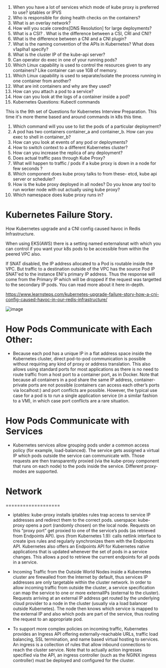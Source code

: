 1. When you have a lot of services which mode of kube proxy is preferred to use? iptables or IPVS
2. Who is responsible for doing health checks on the containers?
3. What is an overlay network?
4. How will you scale coredns[DNS Resolution] for large deployments?
5. What is a CSI?
. What is the difference between a CSI, CRI and CNI?
2. What is the difference between a CNI and a CNI plugin?
3. What is the naming convention of the APIs in Kubernetes? What does v1aplha1 specify?
4. What is the cluster IP of the kube-api server?
5. Can operator do exec in one of your running pods?
6.  Which Linux capability is used to control the resources given to any containers? Like container can use 1GB of memory.
2. Which Linux capability is used to separate/isolate the process running in one container from another?
3. What are init containers and why are they used?
4. How can you attach a pod to a service?
5. How can you look at the logs of a container inside a pod?
6. Kubernetes Questions: Kubectl commands

This is the 9th set of Questions for Kubernetes Interview Preparation. This time it's more theme based and around commands in k8s this time.

1. Which command will you use to list the pods of a particular deployment?
2. A pod has two containers container_a and container_b. How can you exec to shell in container_b?
3. How can you look at events of any pod or deployments?
4. How to switch context to a different Kubernetes cluster?
5. How can you increase the replica of any deployment?
6. Does actual traffic pass through Kube Proxy?
2. What will happen to traffic / pods if a kube proxy is down in a node for few seconds ?
3. Which component does kube proxy talks to from these- etcd, kube api server or scheduler?
4. How is the kube proxy deployed in all nodes? Do you know any tool to run worker node with out actually using kube proxy?
5. Which namespace does kube proxy runs in?



# Kubernetes Failure Story.

How Kubernetes upgrade and a CNI config caused havoc in Redis Infrastructure.

When using EKS(AWS) there is a setting named externalsnat with which you can control if you want your k8s pods to be accessible from within the peered VPC also.

If SNAT disabled, the IP address allocated to a Pod is routable inside the VPC. But traffic to a destination outside of the VPC has the source Pod IP SNAT'ed to the instance ENI's primary IP address. Thus the response will come from the Primary IP which will be dropped if the request was targetted to the secondary IP pods. You can read more about it here in-depth.

https://www.learnsteps.com/kubernetes-upgrade-failure-story-how-a-cni-config-caused-havoc-in-our-redis-infrastructure/ 

![image](https://github.com/himanshugiripunje/Theory-notes/assets/99471014/e67a6d5c-4045-433f-8912-762606b48c35)


# How Pods Communicate with Each Other:

- Because each pod has a unique IP in a flat address space inside the Kubernetes cluster, direct pod-to-pod communication is possible without requiring any kind of proxy or address translation. This also allows using standard ports for most applications as there is no need to route traffic from a host port to a container port, as in Docker. Note that because all containers in a pod share the same IP address, container-private ports are not possible (containers can access each other’s ports via localhost:<port>) and port conflicts are possible. However, the typical use case for a pod is to run a single application service (in a similar fashion to a VM), in which case port conflicts are a rare situation.

# How Pods Communicate with Services
- Kubernetes services allow grouping pods under a common access policy (for example, load-balanced). The service gets assigned a virtual IP which pods outside the service can communicate with. Those requests are then transparently proxied (via the kube-proxy component that runs on each node) to the pods inside the service. Different proxy-modes are supported.

# Network
===================
- iptables: kube-proxy installs iptables rules trap access to service IP addresses and redirect them to the correct pods.
userspace: kube-proxy opens a port (randomly chosen) on the local node. Requests on this “proxy port” get proxied to one of the service’s pods (as retrieved from Endpoints API).
ipvs (from Kubernetes 1.9): calls netlink interface to create ipvs rules and regularly synchronizes them with the Endpoints API.
Kubernetes also offers an Endpoints API for Kubernetes native applications that is updated whenever the set of pods in a service changes. This allows a pod to retrieve the current endpoints for all pods in a service.

- Incoming Traffic from the Outside World
Nodes inside a Kubernetes cluster are firewalled from the Internet by default, thus services IP addresses are only targetable within the cluster network. In order to allow incoming traffic from outside the cluster, a service specification can map the service to one or more externalIPs (external to the cluster). Requests arriving at an external IP address get routed by the underlying cloud provider to a node in the cluster (usually via a load balancer outside Kubernetes). The node then knows which service is mapped to the external IP and also which pods are part of the service, thus routing the request to an appropriate pod.

- To support more complex policies on incoming traffic, Kubernetes provides an Ingress API offering externally-reachable URLs, traffic load balancing, SSL termination, and name based virtual hosting to services. An ingress is a collection of rules that allow inbound connections to reach the cluster service. Note that to actually action ingresses specified via the API, an ingress controller (such as the NGINX ingress controller) must be deployed and configured for the cluster.
